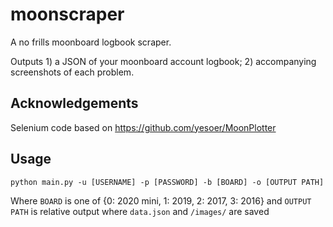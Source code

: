 # moonscraper

A no frills moonboard logbook scraper. 

Outputs 1) a JSON of your moonboard account logbook; 2) accompanying screenshots of each problem.

## Acknowledgements
Selenium code based on https://github.com/yesoer/MoonPlotter 

## Usage
`python main.py -u [USERNAME] -p [PASSWORD] -b [BOARD] -o [OUTPUT PATH]`

Where `BOARD` is one of {0: 2020 mini, 1: 2019, 2: 2017, 3: 2016}
and `OUTPUT PATH` is relative output where `data.json` and `/images/` are saved
